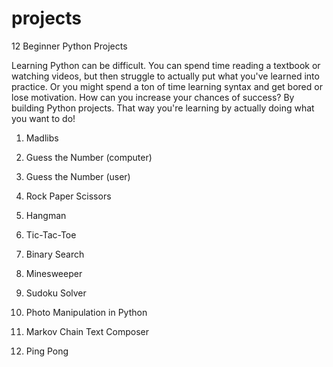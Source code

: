 # projects

12 Beginner Python Projects

Learning Python can be difficult. You can spend time reading a textbook or watching videos, but then struggle to actually put what you've learned into practice. Or you might spend a ton of time learning syntax and get bored or lose motivation.
How can you increase your chances of success? By building Python projects. That way you're learning by actually doing what you want to do!

1. Madlibs
2. Guess the Number (computer)
3. Guess the Number (user)
4. Rock Paper Scissors
5. Hangman
6. Tic-Tac-Toe
7. Binary Search

8. Minesweeper
9. Sudoku Solver
10. Photo Manipulation in Python
11. Markov Chain Text Composer
12. Ping Pong

